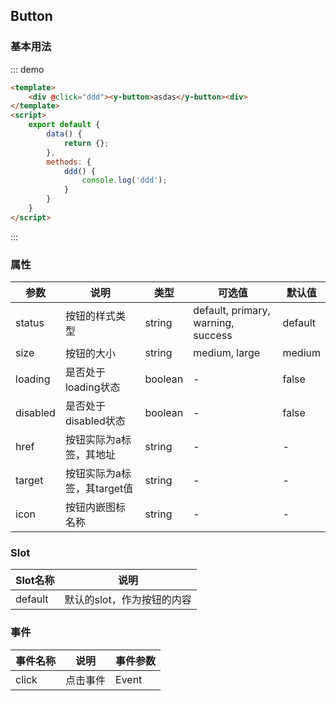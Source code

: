 <script>
    export default {
        data() {
            return {};
        },
        methods: {
            ddd() {
                console.log('ddd');
            }
        }
    }
</script>
## Button

### 基本用法

::: demo
```html
<template>
    <div @click="ddd"><y-button>asdas</y-button><div>
</template>
<script>
    export default {
        data() {
            return {};
        },
        methods: {
            ddd() {
                console.log('ddd');
            }
        }
    }
</script>
```
:::

### 属性

| 参数      | 说明                             | 类型      | 可选值       | 默认值 |
| -------- | -------------------------------- | -------- | ----------- | ----- |
| status   | 按钮的样式类型 | string    | default, primary, warning, success | default |
| size     | 按钮的大小                        | string   | medium, large | medium |
| loading  | 是否处于loading状态    | boolean   | -           | false |
| disabled | 是否处于disabled状态   | boolean   | -           | false |
| href     | 按钮实际为a标签，其地址              | string   | -           | - |
| target   | 按钮实际为a标签，其target值         | string   | -           | - |
| icon   | 按钮内嵌图标名称         | string   | -           | - |
### Slot

| Slot名称  | 说明                             |
| -------- | -------------------------------- |
| default  | 默认的slot，作为按钮的内容 |

### 事件

| 事件名称  | 说明                              | 事件参数  |
| -------- | -------------------------------- | -------- |
| click    | 点击事件 | Event |
